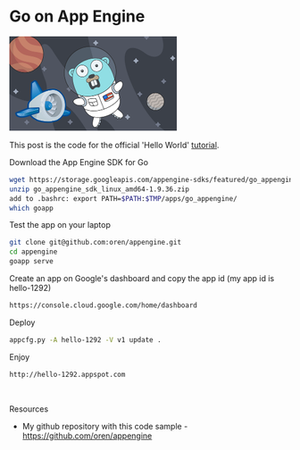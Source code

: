 <meta property="og:title" content="Go on App Engine" />
<meta property="og:image" content="images/appengine-go.png" />

# Go on App Engine

![appengine](images/appengine-go.png)

This post is the code for the official 'Hello World' [tutorial](https://cloud.google.com/appengine/docs/flexible/go/hello-world).

Download the App Engine SDK for Go
```bash
wget https://storage.googleapis.com/appengine-sdks/featured/go_appengine_sdk_linux_amd64-1.9.36.zip
unzip go_appengine_sdk_linux_amd64-1.9.36.zip
add to .bashrc: export PATH=$PATH:$TMP/apps/go_appengine/
which goapp
```

Test the app on your laptop
```bash
git clone git@github.com:oren/appengine.git
cd appengine
goapp serve
```

Create an app on Google's dashboard and copy the app id (my app id is hello-1292)
```bash
https://console.cloud.google.com/home/dashboard
```

Deploy
```bash
appcfg.py -A hello-1292 -V v1 update .
```

Enjoy
```bash
http://hello-1292.appspot.com
```

<br/>

Resources

* My github repository with this code sample - https://github.com/oren/appengine

